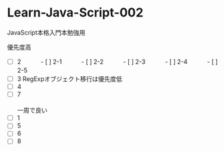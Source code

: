 # Learn-Java-Script-002
JavaScript本格入門本勉強用

優先度高<br>
 - [ ] 2　　
 　- [ ] 2-1　　
 　- [ ] 2-2　　
 　- [ ] 2-3　　
 　- [ ] 2-4　　
 　- [ ] 2-5　　
 - [ ] 3 RegExpオブジェクト移行は優先度低<br>
 - [ ] 4<br>
 - [ ] 7<br><br>
一周で良い<br>
 - [ ] 1<br>
 - [ ] 5<br>
 - [ ] 6<br>
 - [ ] 8<br>

